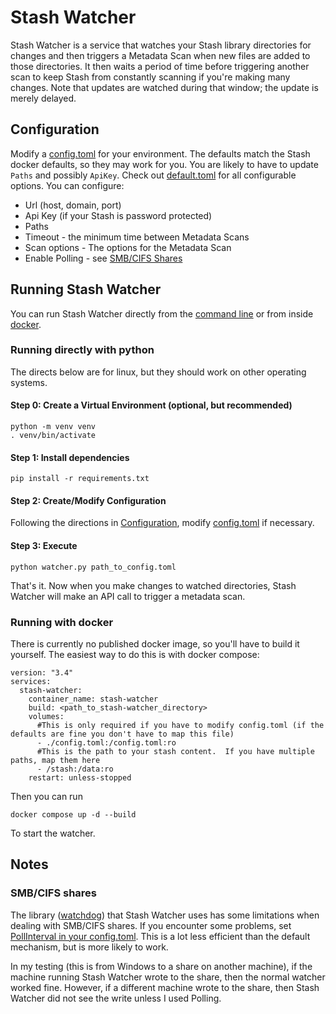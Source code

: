 # Stash Watcher
Stash Watcher is a service that watches your Stash library directories for changes and then triggers a Metadata Scan when new files are added to those directories.  It then waits a period of time before triggering another scan to keep Stash from constantly scanning if you're making many changes.  Note that updates are watched during that window; the update is merely delayed.

## Configuration
Modify a [config.toml](config.toml) for your environment.  The defaults match the Stash docker defaults, so they may work for you.  You are likely to have to update `Paths` and possibly `ApiKey`.  Check out [default.toml](default.toml) for all configurable options.  You can configure:
* Url (host, domain, port)
* Api Key (if your Stash is password protected)
* Paths
* Timeout - the minimum time between Metadata Scans
* Scan options - The options for the Metadata Scan
* Enable Polling - see [SMB/CIFS Shares](#smbcifs-shares)

## Running Stash Watcher
You can run Stash Watcher directly from the [command line](#running-directly-with-python) or from inside [docker](#running-with-docker).  

### Running directly with python
The directs below are for linux, but they should work on other operating systems.
#### Step 0: Create a Virtual Environment (optional, but recommended)
```
python -m venv venv
. venv/bin/activate
```
#### Step 1: Install dependencies
```
pip install -r requirements.txt
```
#### Step 2: Create/Modify Configuration
Following the directions in [Configuration](#configuration), modify [config.toml](config.toml) if necessary.

#### Step 3: Execute 
```
python watcher.py path_to_config.toml
```
That's it.  Now when you make changes to watched directories, Stash Watcher will make an API call to trigger a metadata scan.

### Running with docker
There is currently no published docker image, so you'll have to build it yourself.  The easiest way to do this is with docker compose:
```
version: "3.4"
services:
  stash-watcher:
    container_name: stash-watcher
    build: <path_to_stash-watcher_directory>
    volumes:
      #This is only required if you have to modify config.toml (if the defaults are fine you don't have to map this file)
      - ./config.toml:/config.toml:ro
      #This is the path to your stash content.  If you have multiple paths, map them here
      - /stash:/data:ro
    restart: unless-stopped
```

Then you can run
```
docker compose up -d --build
```
To start the watcher.

## Notes
### SMB/CIFS shares
The library ([watchdog](https://pypi.org/project/watchdog/)) that Stash Watcher uses has some limitations when dealing with SMB/CIFS shares.  If you encounter some problems, set [PollInterval in your config.toml](https://github.com/DuctTape42/CommunityScripts/blob/main/scripts/stash-watcher/defaults.toml#L28).  This is a lot less efficient than the default mechanism, but is more likely to work.

In my testing (this is from Windows to a share on another machine), if the machine running Stash Watcher wrote to the share, then the normal watcher worked fine.  However, if a different machine wrote to the share, then Stash Watcher did not see the write unless I used Polling.

